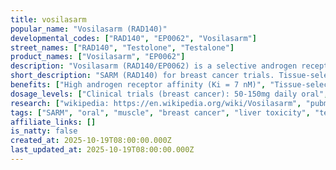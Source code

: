 ```yaml
---
title: vosilasarm
popular_name: "Vosilasarm (RAD140)"
developmental_codes: ["RAD140", "EP0062", "Vosilasarm"]
street_names: ["RAD140", "Testolone", "Testalone"]
product_names: ["Vosilasarm", "EP0062"]
description: "Vosilasarm (RAD140/EP0062) is a selective androgen receptor modulator (SARM) originally developed by Radius Health, now under development by Ellipses Pharma for hormone-sensitive breast cancer (AR+/ER+/HER2-). Potent, orally-active, nonsteroidal SARM with high androgen receptor affinity (Ki = 7 nM vs 29 nM for testosterone). Exhibits tissue-selective activity: acts as agonist in skeletal muscle and bone (anabolic effects), but antagonist in prostate and breasts (blocking AR activation and cellular proliferation). EP0062 reformulation shows markedly improved bioavailability versus original RAD140. Clinical trials in breast cancer demonstrated 58% stable disease rate and 21% clinical benefit rate at ≥6 months, with marked CA15-3 suppression in 26% of heavily pre-treated patients. Maximum tolerated dose 100mg daily, with 10mg BID selected as optimal Phase 2 dose. Originally developed for sarcopenia, osteoporosis, and cancer cachexia but development discontinued for these indications. Preclinical data showed 90% anabolic potency of testosterone and >10% weight gain in 28 days at 0.1mg/kg in primates. Concerning safety profile includes documented liver toxicity cases, elevated liver enzymes, 50% testosterone suppression in primates, and negative impacts on skeletal muscle adaptation, frailty, and mortality risk in animal studies. Not FDA-approved; investigational use only in clinical trials. Banned by WADA and illegal for non-medical use in many jurisdictions. Black market products (5-30mg daily doses) pose significant health risks with unknown purity and contaminants."
short_description: "SARM (RAD140) for breast cancer trials. Tissue-selective AR modulator. Liver toxicity risk, testosterone suppression. Not FDA-approved, banned in sports."
benefits: ["High androgen receptor affinity (Ki = 7 nM)", "Tissue-selective: anabolic in muscle/bone, anti-proliferative in breast", "Clinical benefit in 21% of heavily pre-treated breast cancer patients", "58% stable disease rate in breast cancer trials", "26% showed marked CA15-3 tumor marker suppression", "90% as anabolic as testosterone in preclinical studies", ">10% weight gain in 28 days in primate models (0.1mg/kg)", "Oral administration (no injections)", "Good selectivity over other steroid hormone receptors", "Reformulated EP0062 has improved bioavailability"]
dosage_levels: ["Clinical trials (breast cancer): 50-150mg daily oral", "Maximum tolerated dose: 100mg daily", "Phase 2 recommended dose: 10mg twice daily (20mg total)", "Black market use (not recommended): 5-30mg daily", "Note: Non-medical use is illegal and dangerous", "Clinical dosing should only be under medical supervision", "Liver function monitoring required during use"]
research: ["wikipedia: https://en.wikipedia.org/wiki/Vosilasarm", "pubmed: https://pubmed.ncbi.nlm.nih.gov/?term=vosilasarm", "clinical trials: https://clinicaltrials.gov/search?term=vosilasarm", "breast cancer phase 1/2 trial: https://clinicaltrials.gov/study/NCT05573126", "liver toxicity case reports: https://pmc.ncbi.nlm.nih.gov/articles/PMC7049679/", "negative muscle effects in mice: https://pubmed.ncbi.nlm.nih.gov/37758180/", "mechanism and preclinical data: https://pubs.acs.org/doi/abs/10.1021/ml1002508", "breast cancer mechanism: https://aacrjournals.org/clincancerres/article/23/24/7608/79963/"]
tags: ["SARM", "oral", "muscle", "breast cancer", "liver toxicity", "testosterone suppression"]
affiliate_links: []
is_natty: false
created_at: 2025-10-19T08:00:00.000Z
last_updated_at: 2025-10-19T08:00:00.000Z
---
```

